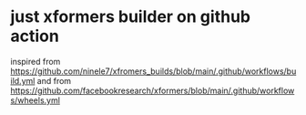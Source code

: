# just xformers builder on github action
inspired from https://github.com/ninele7/xfromers_builds/blob/main/.github/workflows/build.yml and from https://github.com/facebookresearch/xformers/blob/main/.github/workflows/wheels.yml
